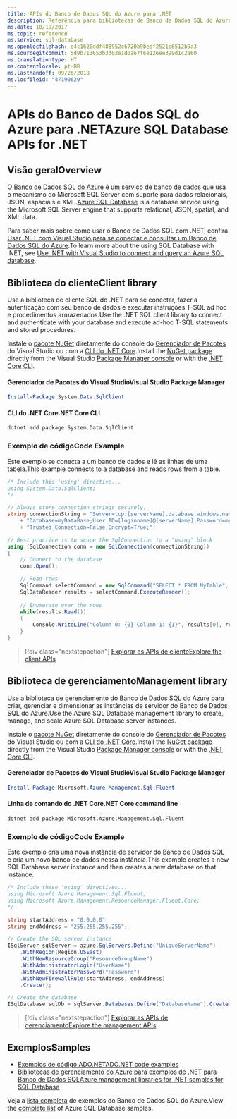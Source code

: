 ```yaml
---
title: APIs do Banco de Dados SQL do Azure para .NET
description: Referência para bibliotecas de Banco de Dados SQL do Azure para .NET
ms.date: 10/19/2017
ms.topic: reference
ms.service: sql-database
ms.openlocfilehash: e4c1620ddf488952c6720b9bedf2521c6512b9a3
ms.sourcegitcommit: 5d9b713653b3d03e1d0a67f6e126ee399d1c2a60
ms.translationtype: HT
ms.contentlocale: pt-BR
ms.lasthandoff: 09/26/2018
ms.locfileid: "47190629"
---
```

# <a name="azure-sql-database-apis-for-net"></a><span data-ttu-id="26cec-103">APIs do Banco de Dados SQL do Azure para .NET</span><span class="sxs-lookup"><span data-stu-id="26cec-103">Azure SQL Database APIs for .NET</span></span>

## <a name="overview"></a><span data-ttu-id="26cec-104">Visão geral</span><span class="sxs-lookup"><span data-stu-id="26cec-104">Overview</span></span>

<span data-ttu-id="26cec-105">O [Banco de Dados SQL do Azure](https://docs.microsoft.com/azure/sql-database/sql-database-technical-overview) é um serviço de banco de dados que usa o mecanismo do Microsoft SQL Server com suporte para dados relacionais, JSON, espaciais e XML.</span><span class="sxs-lookup"><span data-stu-id="26cec-105">[Azure SQL Database](https://docs.microsoft.com/azure/sql-database/sql-database-technical-overview) is a database service using the Microsoft SQL Server engine that supports relational, JSON, spatial, and XML data.</span></span> 

<span data-ttu-id="26cec-106">Para saber mais sobre como usar o Banco de Dados SQL com .NET, confira [Usar .NET com Visual Studio para se conectar e consultar um Banco de Dados SQL do Azure](https://docs.microsoft.com/azure/sql-database/sql-database-connect-query-dotnet-visual-studio).</span><span class="sxs-lookup"><span data-stu-id="26cec-106">To learn more about the using SQL Database with .NET, see [Use .NET with Visual Studio to connect and query an Azure SQL database](https://docs.microsoft.com/azure/sql-database/sql-database-connect-query-dotnet-visual-studio).</span></span>

## <a name="client-library"></a><span data-ttu-id="26cec-107">Biblioteca do cliente</span><span class="sxs-lookup"><span data-stu-id="26cec-107">Client library</span></span>

<span data-ttu-id="26cec-108">Use a biblioteca de cliente SQL do .NET para se conectar, fazer a autenticação com seu banco de dados e executar instruções T-SQL ad hoc e procedimentos armazenados.</span><span class="sxs-lookup"><span data-stu-id="26cec-108">Use the .NET SQL client library to connect and authenticate with your database and execute ad-hoc T-SQL statements and stored procedures.</span></span>

<span data-ttu-id="26cec-109">Instale o [pacote NuGet]( https://www.nuget.org/packages/System.Data.SqlClient) diretamente do console do [Gerenciador de Pacotes](https://docs.microsoft.com/nuget/tools/package-manager-console) do Visual Studio ou com a [CLI do .NET Core](https://docs.microsoft.com/dotnet/core/tools/dotnet-add-package).</span><span class="sxs-lookup"><span data-stu-id="26cec-109">Install the [NuGet package]( https://www.nuget.org/packages/System.Data.SqlClient) directly from the Visual Studio [Package Manager console](https://docs.microsoft.com/nuget/tools/package-manager-console) or with the [.NET Core CLI](https://docs.microsoft.com/dotnet/core/tools/dotnet-add-package).</span></span>

#### <a name="visual-studio-package-manager"></a><span data-ttu-id="26cec-110">Gerenciador de Pacotes do Visual Studio</span><span class="sxs-lookup"><span data-stu-id="26cec-110">Visual Studio Package Manager</span></span>

```powershell
Install-Package System.Data.SqlClient
```

#### <a name="net-core-cli"></a><span data-ttu-id="26cec-111">CLI do .NET Core</span><span class="sxs-lookup"><span data-stu-id="26cec-111">.NET Core CLI</span></span>

```bash
dotnet add package System.Data.SqlClient
```

### <a name="code-example"></a><span data-ttu-id="26cec-112">Exemplo de código</span><span class="sxs-lookup"><span data-stu-id="26cec-112">Code Example</span></span>

<span data-ttu-id="26cec-113">Este exemplo se conecta a um banco de dados e lê as linhas de uma tabela.</span><span class="sxs-lookup"><span data-stu-id="26cec-113">This example connects to a database and reads rows from a table.</span></span>

```csharp
/* Include this 'using' directive...
using System.Data.SqlClient;
*/

// Always store connection strings securely. 
string connectionString = "Server=tcp:[serverName].database.windows.net;" 
    + "Database=myDataBase;User ID=[loginname]@[serverName];Password=myPassword;"
    + "Trusted_Connection=False;Encrypt=True;";

// Best practice is to scope the SqlConnection to a "using" block
using (SqlConnection conn = new SqlConnection(connectionString))
{
    // Connect to the database
    conn.Open();

    // Read rows
    SqlCommand selectCommand = new SqlCommand("SELECT * FROM MyTable", conn);
    SqlDataReader results = selectCommand.ExecuteReader();
    
    // Enumerate over the rows
    while(results.Read())
    {
        Console.WriteLine("Column 0: {0} Column 1: {1}", results[0], results[1]);
    }
}
```

> [!div class="nextstepaction"]
> [<span data-ttu-id="26cec-114">Explorar as APIs de cliente</span><span class="sxs-lookup"><span data-stu-id="26cec-114">Explore the client APIs</span></span>](/dotnet/api/overview/azure/sql/client)

## <a name="management-library"></a><span data-ttu-id="26cec-115">Biblioteca de gerenciamento</span><span class="sxs-lookup"><span data-stu-id="26cec-115">Management library</span></span>

<span data-ttu-id="26cec-116">Use a biblioteca de gerenciamento do Banco de Dados SQL do Azure para criar, gerenciar e dimensionar as instâncias de servidor do Banco de Dados SQL do Azure.</span><span class="sxs-lookup"><span data-stu-id="26cec-116">Use the Azure SQL Database management library to create, manage, and scale Azure SQL Database server instances.</span></span>

<span data-ttu-id="26cec-117">Instale o [pacote NuGet](https://www.nuget.org/packages/Microsoft.Azure.Management.Sql.Fluent/) diretamente do console do [Gerenciador de Pacotes](https://docs.microsoft.com/nuget/tools/package-manager-console) do Visual Studio ou com a [CLI do .NET Core](https://docs.microsoft.com/dotnet/core/tools/dotnet-add-package).</span><span class="sxs-lookup"><span data-stu-id="26cec-117">Install the [NuGet package](https://www.nuget.org/packages/Microsoft.Azure.Management.Sql.Fluent/) directly from the Visual Studio [Package Manager console](https://docs.microsoft.com/nuget/tools/package-manager-console) or with the [.NET Core CLI](https://docs.microsoft.com/dotnet/core/tools/dotnet-add-package).</span></span>

#### <a name="visual-studio-package-manager"></a><span data-ttu-id="26cec-118">Gerenciador de Pacotes do Visual Studio</span><span class="sxs-lookup"><span data-stu-id="26cec-118">Visual Studio Package Manager</span></span>

```powershell
Install-Package Microsoft.Azure.Management.Sql.Fluent
``` 

#### <a name="net-core-command-line"></a><span data-ttu-id="26cec-119">Linha de comando do .NET Core</span><span class="sxs-lookup"><span data-stu-id="26cec-119">.NET Core command line</span></span>

```bash
dotnet add package Microsoft.Azure.Management.Sql.Fluent
```

### <a name="code-example"></a><span data-ttu-id="26cec-120">Exemplo de código</span><span class="sxs-lookup"><span data-stu-id="26cec-120">Code Example</span></span>

<span data-ttu-id="26cec-121">Este exemplo cria uma nova instância de servidor do Banco de Dados SQL e cria um novo banco de dados nessa instância.</span><span class="sxs-lookup"><span data-stu-id="26cec-121">This example creates a new SQL Database server instance and then creates a new database on that instance.</span></span>

```csharp
/* Include these 'using' directives...
using Microsoft.Azure.Management.Sql.Fluent;
using Microsoft.Azure.Management.ResourceManager.Fluent.Core;
*/

string startAddress = "0.0.0.0";
string endAddress = "255.255.255.255";

// Create the SQL server instance
ISqlServer sqlServer = azure.SqlServers.Define("UniqueServerName")
    .WithRegion(Region.USEast)
    .WithNewResourceGroup("ResourceGroupName")
    .WithAdministratorLogin("UserName")
    .WithAdministratorPassword("Password")
    .WithNewFirewallRule(startAddress, endAddress)
    .Create();

// Create the database
ISqlDatabase sqlDb = sqlServer.Databases.Define("DatabaseName").Create();
```

> [!div class="nextstepaction"]
> [<span data-ttu-id="26cec-122">Explorar as APIs de gerenciamento</span><span class="sxs-lookup"><span data-stu-id="26cec-122">Explore the management APIs</span></span>](/dotnet/api/overview/azure/sql/management)

## <a name="samples"></a><span data-ttu-id="26cec-123">Exemplos</span><span class="sxs-lookup"><span data-stu-id="26cec-123">Samples</span></span>

- [<span data-ttu-id="26cec-124">Exemplos de código ADO.NET</span><span class="sxs-lookup"><span data-stu-id="26cec-124">ADO.NET code examples</span></span>](/dotnet/framework/data/adonet/ado-net-code-examples)
- [<span data-ttu-id="26cec-125">Bibliotecas de gerenciamento do Azure para exemplos de .NET para Banco de Dados SQL</span><span class="sxs-lookup"><span data-stu-id="26cec-125">Azure management libraries for .NET samples for SQL Database</span></span>](/dotnet/azure/dotnet-sdk-azure-sql-database-samples)

<span data-ttu-id="26cec-126">Veja a [lista completa](https://azure.microsoft.com/resources/samples/?platform=dotnet&term=sql+database) de exemplos do Banco de Dados SQL do Azure.</span><span class="sxs-lookup"><span data-stu-id="26cec-126">View the [complete list](https://azure.microsoft.com/resources/samples/?platform=dotnet&term=sql+database) of Azure SQL Database samples.</span></span>

